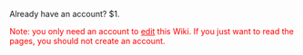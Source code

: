 Already have an account? $1.

<span style="color:red">Note: you only need an account to <u>edit</u> this Wiki. If you just want to read the pages, you should not create an account.</span>
